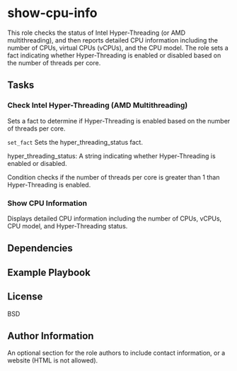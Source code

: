 show-cpu-info
=============

This role checks the status of Intel Hyper-Threading (or AMD multithreading), and then reports detailed CPU information including the number of CPUs, virtual CPUs (vCPUs), and the CPU model. The role sets a fact indicating whether Hyper-Threading is enabled or disabled based on the number of threads per core.

## Tasks

### Check Intel Hyper-Threading (AMD Multithreading)

Sets a fact to determine if Hyper-Threading is enabled based on the number of threads per core.

`set_fact` Sets the hyper_threading_status fact. 

hyper_threading_status: A string indicating whether Hyper-Threading is enabled or disabled.

Condition checks if the number of threads per core is greater than 1 than Hyper-Threading is enabled.

### Show CPU Information

Displays detailed CPU information including the number of CPUs, vCPUs, CPU model, and Hyper-Threading status.

Dependencies
------------


Example Playbook
----------------


License
-------

BSD

Author Information
------------------

An optional section for the role authors to include contact information, or a website (HTML is not allowed).
